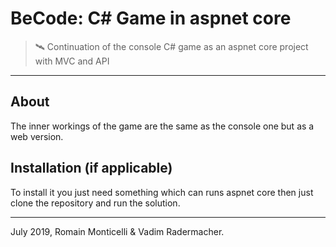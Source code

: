 # BeCode: C# Game in aspnet core

> 🛰️ Continuation of the console C# game as an aspnet core project with MVC and API

* * *

## About

The inner workings of the game are the same as the console one but as a web version.

## Installation (if applicable)

To install it you just need something which can runs aspnet core then just clone the repository and run the solution.

* * *

July 2019, Romain Monticelli & Vadim Radermacher.